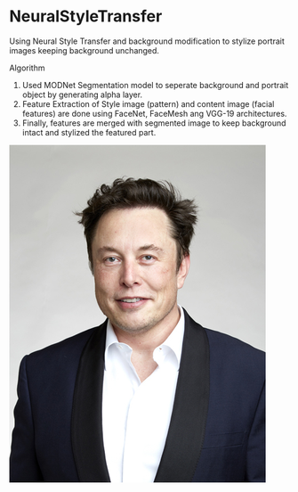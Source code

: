 # NeuralStyleTransfer
Using Neural Style Transfer and background modification to stylize portrait images keeping background unchanged.

Algorithm 
1. Used MODNet Segmentation model to seperate background and portrait object by generating alpha layer.
2. Feature Extraction of Style image (pattern) and content image (facial features) are done using FaceNet, FaceMesh ang VGG-19 architectures.
3. Finally, features are merged with segmented image to keep background intact and stylized the featured part.

![Input Image](https://github.com/pratayusha/NeuralStyleTransfer/blob/b1/elon_musk_portrait.jpeg?raw=true)

